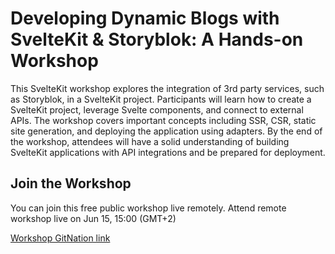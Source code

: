 # Developing Dynamic Blogs with SvelteKit & Storyblok: A Hands-on Workshop

This SvelteKit workshop explores the integration of 3rd party services, such as Storyblok, in a SvelteKit project. Participants will learn how to create a SvelteKit project, leverage Svelte components, and connect to external APIs. The workshop covers important concepts including SSR, CSR, static site generation, and deploying the application using adapters. By the end of the workshop, attendees will have a solid understanding of building SvelteKit applications with API integrations and be prepared for deployment.

## Join the Workshop
You can join this free public workshop live remotely.
Attend remote workshop live on Jun 15, 15:00 (GMT+2)

[Workshop GitNation link](https://portal.gitnation.org/contents/developing-dynamic-blogs-with-sveltekit-and-storyblok-a-hands-on-workshop)
